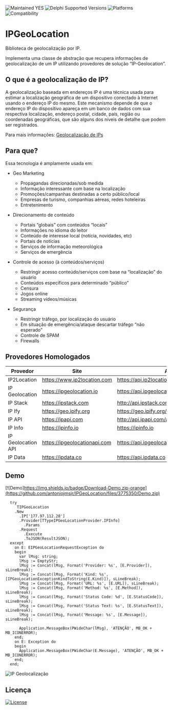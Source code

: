 ![Maintained YES](https://img.shields.io/badge/Maintained%3F-yes-green.svg)
![Delphi Supported Versions](https://img.shields.io/badge/Delphi%20Supported%20Versions-XE%20and%20ever-blue.svg)
![Platforms](https://img.shields.io/badge/Platforms-Win32%20and%20Win64-red.svg)
![Compatibility](https://img.shields.io/badge/Compatibility-VCL,%20Firemonkey,%20DataSnap%20-brightgreen.svg)

# IPGeoLocation

Biblioteca de geolocalização por IP.

Implementa uma classe de abstração que recupera informações de geolocalização de um IP utilizando provedores de solução “IP-Geolocation”.

## O que é a geolocalização de IP?

A geolocalização baseada em endereços IP é uma técnica usada para estimar a localização geográfica de um dispositivo conectado à Internet usando o endereço IP do mesmo.  Este mecanismo depende de que o endereço IP do dispositivo apareça em um banco de dados com sua respectiva localização, endereço postal, cidade, país, região ou coordenadas geográficas, que são alguns dos níveis de detalhe que podem ser registrados.

Para mais informações: [Geolocalização de IPs](https://www.lacnic.net/3107/3/lacnic/geolocalizac%C3%A3o-de-ips)

## Para que?

Essa tecnologia é amplamente usada em:

* Geo Marketing
  * Propagandas direcionadas/sob medida
  * Informação interessante com base na localização
  * Promoções/campanhas destinadas a certo público/local
  * Empresas de turismo, companhias aéreas, redes hoteleiras
  * Entretenimento
  
* Direcionamento de conteúdo
  * Portais “globais” com conteúdos “locais”
  * Informações no idioma do leitor
  * Conteúdo de interesse local (notícia, novidades, etc)
  * Portais de notícias
  * Serviços de informação meteorológica
  * Serviços de emergência
  
* Controle de acesso (à conteúdos/serviços)
  * Restringir acesso conteúdo/serviços com base na “localização” do usuário
  * Conteúdos específicos para determinado “público”
  * Censura
  * Jogos online
  * Streaming vídeos/músicas

* Segurança
  * Restringir tráfego, por localização do usuário
  * Em situação de emergência/ataque descartar tráfego “não esperado”
  * Controle de SPAM
  * Firewalls

## Provedores Homologados

| Provedor | Site | API |
|---|---|---|
| IP2Location | https://www.ip2location.com | https://api.ip2location.com/v2 |
| IP Geolocation | https://ipgeolocation.io | https://api.ipgeolocation.io/ipgeo |
| IP Stack  | https://ipstack.com | http://api.ipstack.com |
| IP Ify | https://geo.ipify.org | https://geo.ipify.org/api/v1 |
| IP API | https://ipapi.com | http://api.ipapi.com/api |
| IP Info | https://ipinfo.io | https://ipinfo.io |
| IP Geolocation API | https://ipgeolocationapi.com | https://api.ipgeolocationapi.com/geolocate |
| IP Data | https://ipdata.co | https://api.ipdata.co |

## Demo

[![Demo]https://img.shields.io/badge/Download-Demo.zip-orange](https://github.com/antoniojmsjr/IPGeoLocation/files/3775350/Demo.zip)



```delphi
  try
     TIPGeoLocation
    .New
      .IP['177.97.112.28']
      .Provider[TTypeIPGeoLocationProvider.IPInfo]
        .Params
      .Request
        .Execute
        .ToJSON(ResultJSON); 
  except
    on E: EIPGeoLocationRequestException do
    begin
      var lMsg: string;
      lMsg := EmptyStr;
      lMsg := Concat(lMsg, Format('Provider: %s', [E.Provider]), sLineBreak);
      lMsg := Concat(lMsg, Format('Kind: %s', [IPGeoLocationExceptionKindToString(E.Kind)]), sLineBreak);
      lMsg := Concat(lMsg, Format('URL: %s', [E.URL]), sLineBreak);
      lMsg := Concat(lMsg, Format('Method: %s', [E.Method]), sLineBreak);
      lMsg := Concat(lMsg, Format('Status Code: %d', [E.StatusCode]), sLineBreak);
      lMsg := Concat(lMsg, Format('Status Text: %s', [E.StatusText]), sLineBreak);
      lMsg := Concat(lMsg, Format('Message: %s', [E.Message]), sLineBreak);

      Application.MessageBox(PWideChar(lMsg), 'ATENÇÃO', MB_OK + MB_ICONERROR);
    end;
    on E: Exception do
    begin
      Application.MessageBox(PWideChar(E.Message), 'ATENÇÃO', MB_OK + MB_ICONERROR);
    end;
  end;
```
![IP Geolocalização](https://user-images.githubusercontent.com/20980984/67627133-0e618680-f82d-11e9-9594-2d71a621daa4.png)


## Licença
[![License](https://img.shields.io/badge/license-Apache%202-blue.svg)](https://github.com/antoniojmsjr/IPGeoLocation/blob/master/LICENSE)
